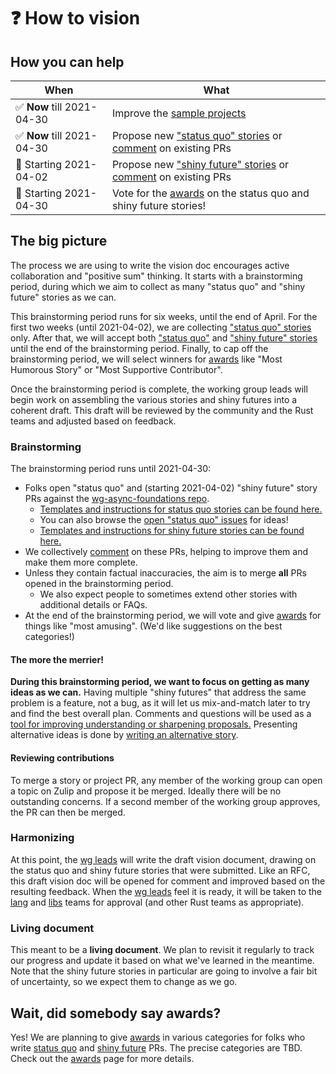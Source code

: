 # ❓ How to vision

## How you can help

| When | What |
| --- | --- |
| ✅ **Now** till 2021-04-30 | Improve the [sample projects][hvp] |
| ✅ **Now** till 2021-04-30 | Propose new ["status quo" stories][hvsq] or [comment] on existing PRs |
| 🛑 Starting 2021-04-02 | Propose new ["shiny future" stories][hvsf] or [comment] on existing PRs |
| 🛑 Starting 2021-04-30 | Vote for the [awards] on the status quo and shiny future stories! |

## The big picture

The process we are using to write the vision doc encourages active collaboration and "positive sum" thinking. It starts with a brainstorming period, during which we aim to collect as many "status quo" and "shiny future" stories as we can. 

This brainstorming period runs for six weeks, until the end of April. For the first two weeks (until 2021-04-02), we are collecting ["status quo" stories][hvsq] only. After that, we will accept both ["status quo"][hvsq] and ["shiny future" stories][hvsf] until the end of the brainstorming period. Finally, to cap off the brainstorming period, we will select winners for [awards] like "Most Humorous Story" or "Most Supportive Contributor". 

Once the brainstorming period is complete, the working group leads will begin work on assembling the various stories and shiny futures into a coherent draft. This draft will be reviewed by the community and the Rust teams and adjusted based on feedback.

### Brainstorming

The brainstorming period runs until 2021-04-30:

* Folks open "status quo" and (starting 2021-04-02) "shiny future" story PRs against the [wg-async-foundations repo][repo].
    * [Templates and instructions for status quo stories can be found here.][hvsq] 
    * You can also browse the [open "status quo" issues] for ideas!
    * [Templates and instructions for shiny future stories can be found here.][hvsf]
* We collectively [comment] on these PRs, helping to improve them and make them more complete.
* Unless they contain factual inaccuracies, the aim is to merge **all** PRs opened in the brainstorming period.
    * We also expect people to sometimes extend other stories with additional details or FAQs.
* At the end of the brainstorming period, we will vote and give [awards] for things like "most amusing". (We'd like suggestions on the best categories!)

#### The more the merrier!

**During this brainstorming period, we want to focus on getting as many ideas as we can.** Having multiple "shiny futures" that address the same problem is a feature, not a bug, as it will let us mix-and-match later to try and find the best overall plan. Comments and questions will be used as a [tool for improving understanding or sharpening proposals.][comment] Presenting alternative ideas is done by [writing an alternative story][alt].

[alt]: https://nikomatsakis.github.io/wg-async-foundations/vision/how_to_vision/comment.html#you-might-just-want-to-write-your-own-story

#### Reviewing contributions 

To merge a story or project PR, any member of the working group can open a topic on Zulip and propose it be merged. Ideally there will be no outstanding concerns. If a second member of the working group approves, the PR can then be merged.

### Harmonizing

At this point, the [wg leads] will write the draft vision document, drawing on the status quo and shiny future stories that were submitted.
Like an RFC, this draft vision doc will be opened for comment and improved based on the resulting feedback.
When the [wg leads] feel it is ready, it will be taken to the [lang] and [libs] teams for approval (and other Rust teams as appropriate).

[lang]: https://www.rust-lang.org/governance/teams/lang
[libs]: https://www.rust-lang.org/governance/teams/library

### Living document

This meant to be a **living document**. We plan to revisit it regularly to track our progress and update it based on what we've learned in the meantime. Note that the shiny future stories in particular are going to involve a fair bit of uncertainty, so we expect them to change as we go.
 
[hvsq]: ./how_to_vision/status_quo.md
[hvsf]: ./how_to_vision/shiny_future.md
[Vote]: ./how_to_vision/awards.md
[Vote]: ./how_to_vision/awards.md#Vote
[comment]: ./how_to_vision/comment.md
[awards]: ./how_to_vision/awards.md
[wg leads]: ../welcome.md#leads
[hvp]: ./how_to_vision/projects.md
[repo]: https://github.com/rust-lang/wg-async-foundations
[open "status quo" issues]: https://github.com/rust-lang/wg-async-foundations/labels/status-quo-story-ideas

## Wait, did somebody say awards?

Yes! We are planning to give [awards] in various categories for folks who write [status quo](./how_to_vision/status_quo.md) and [shiny future](./how_to_vision/shiny_future.md) PRs. The precise categories are TBD. Check out the [awards] page for more details.

